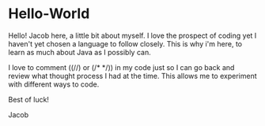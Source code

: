 # Hello-World

Hello! Jacob here, a little bit about myself. I love the prospect of coding yet I haven't yet chosen a language to follow closely. This is why i'm here, to learn as much about Java as I possibly can.

I love to comment ((//) or (/* */)) in my code just so I can go back and review what thought process I had at the time. This allows me to experiment with different ways to code.

Best of luck!

Jacob

